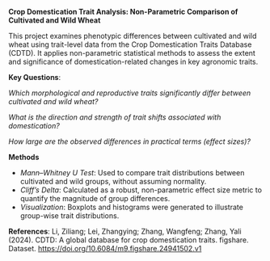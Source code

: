 **Crop Domestication Trait Analysis: Non-Parametric Comparison of Cultivated and Wild Wheat**

This project examines phenotypic differences between cultivated and wild wheat using trait-level data from the Crop Domestication Traits Database (CDTD). It applies non-parametric statistical methods to assess the extent and significance of domestication-related changes in key agronomic traits.

**Key Questions**:

*Which morphological and reproductive traits significantly differ between cultivated and wild wheat?*

*What is the direction and strength of trait shifts associated with domestication?*

*How large are the observed differences in practical terms (effect sizes)?*

**Methods**
- *Mann–Whitney U Test*: Used to compare trait distributions between cultivated and wild groups, without assuming normality.
- *Cliff’s Delta*: Calculated as a robust, non-parametric effect size metric to quantify the magnitude of group differences.
- *Visualization*: Boxplots and histograms were generated to illustrate group-wise trait distributions.


**References**:
Li, Ziliang; Lei, Zhangying; Zhang, Wangfeng; Zhang, Yali (2024). CDTD: A global database for crop domestication traits. figshare. Dataset. https://doi.org/10.6084/m9.figshare.24941502.v1
